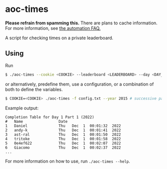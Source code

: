 # aoc-times

**Please refrain from spamming this.** There are plans to cache information. For more information, see [the automation FAQ.](https://www.reddit.com/r/adventofcode/wiki/faqs/automation/)

A script for checking times on a private leaderboard.

## Using

Run

```bash
$ ./aoc-times --cookie <COOKIE> --leaderboard <LEADERBOARD> --day <DAY_NUMBER> --part <PART_NUMBER> --year <YEAR>
```
or alternatively, predefine them, use a configuration, or a combination of both to define the variables.

```bash
$ COOKIE=<COOKIE> ./aoc-times -f config.txt --year 2015 # successive parameters take priority
```
Example output:

```
Completion Table for Day 1 Part 1 (2022)
#   Name                Date                    
1   Daniel              Thu   Dec  1  00:01:32  2022
2   andy-k              Thu   Dec  1  00:01:41  2022
3   ast-ral             Thu   Dec  1  00:01:50  2022
4   tritoke             Thu   Dec  1  00:01:58  2022
5   0e4ef622            Thu   Dec  1  00:02:07  2022
6   Giacomo             Thu   Dec  1  00:02:37  2022
...
```

For more information on how to use, run `./aoc-times --help`.

